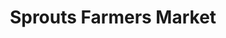 ---
title: "Sprouts Farmers Market"
url: /laveen-village/sprouts-farmers-market/
shop: supermarket
---
